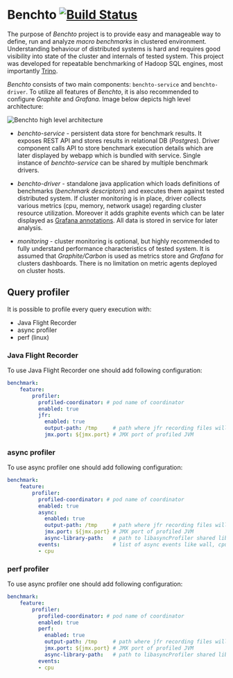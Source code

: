 # Benchto [![Build Status](https://travis-ci.com/trinodb/benchto.svg?branch=master)](https://travis-ci.com/trinodb/benchto)

The purpose of _Benchto_ project is to provide easy and manageable way to define, run and analyze _macro benchmarks_
in clustered environment. Understanding behaviour of distributed systems is hard and requires good visibility into
state of the cluster and internals of tested system. This project was developed for repeatable benchmarking of
Hadoop SQL engines, most importantly [Trino](https://trino.io/).

_Benchto_ consists of two main components: `benchto-service` and `benchto-driver`. To utilize all features of _Benchto_,
it is also recommended to configure _Graphite_ and _Grafana_. Image below depicts high level architecture:

![Benchto high level architecture](high-level-architecture.png?raw=true "Benchto high level architecture")

- _benchto-service_ - persistent data store for benchmark results. It exposes REST API and stores results in relational
DB (_Postgres_). Driver component calls API to store benchmark execution details which are later displayed by webapp
which is bundled with service. Single instance of _benchto-service_ can be shared by multiple benchmark drivers.

- _benchto-driver_ - standalone java application which loads definitions of benchmarks (_benchmark descriptors_) and
executes them against tested distributed system. If cluster monitoring is in place, driver collects various metrics
(cpu, memory, network usage) regarding cluster resource utilization. Moreover it adds graphite events which can be
later displayed as [Grafana annotations](http://docs.grafana.org/reference/annotations/). All data is stored in service
for later analysis.

- _monitoring_ - cluster monitoring is optional, but highly recommended to fully understand performance characteristics
of tested system. It is assumed that _Graphite/Carbon_ is used as metrics store and _Grafana_ for clusters dashboards.
There is no limitation on metric agents deployed on cluster hosts.


## Query profiler

It is possible to profile every query execution with:
* Java Flight Recorder
* async profiler
* perf (linux)

### Java Flight Recorder
To use Java Flight Recorder one should add following configuration:
```yaml
benchmark:
    feature:
        profiler:
          profiled-coordinator: # pod name of coordinator
          enabled: true
          jfr:
            enabled: true
            output-path: /tmp     # path where jfr recording files will be saved
            jmx.port: ${jmx.port} # JMX port of profiled JVM
```

### async profiler
To use async profiler one should add following configuration:
```yaml
benchmark:
    feature:
        profiler:
          profiled-coordinator: # pod name of coordinator
          enabled: true
          async:
            enabled: true
            output-path: /tmp     # path where jfr recording files will be saved
            jmx.port: ${jmx.port} # JMX port of profiled JVM
            async-library-path:   # path to libasyncProfiler shared library
          events:                 # list of async events like wall, cpu, lock, alloc and so on
          - cpu
```

### perf profiler
To use async profiler one should add following configuration:
```yaml
benchmark:
    feature:
        profiler:
          profiled-coordinator: # pod name of coordinator
          enabled: true
          perf:
            enabled: true
            output-path: /tmp     # path where jfr recording files will be saved
            jmx.port: ${jmx.port} # JMX port of profiled JVM
            async-library-path:   # path to libasyncProfiler shared library
          events:
          - cpu
```
